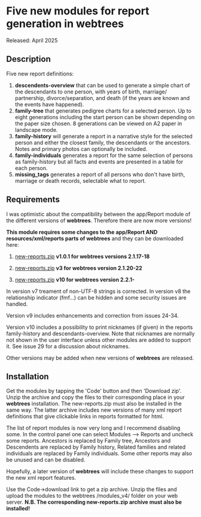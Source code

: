 #  Five new modules for report generation in webtrees

Released: April 2025

## Description

Five new report definitions:
1. **descendents-overview** that can be used to generate a simple chart of the descendants to one person, with years of birth, marriage/ partnership, divorce/separation, and death (if the years are known and the events have happened).
2. **family-tree** that generates pedigree charts for a selected person. Up to eight generations including the start person can be shown depending on the paper size chosen. 8 generations can be viewed on A2 paper in landscape mode.
3. **family-history** will generate a report in a narrative style for the selected person and either the closest family, the descendants or the ancestors. Notes and primary photos can optionally be included.
4. **family-individuals** generates a report for the same selection of persons as family-history but all facts and events are presented in a table for each person.
5. **missing_tags** generates a report of all persons who don't have birth, marriage or death records, selectable what to report.

## Requirements

I was optimistic about the compatibility between the app/Report module of the different versions of **webtrees**. Therefore there are now more versions!

**This module requires some changes to the app/Report AND resources/xml/reports parts of webtrees** and they can be downloaded here:

1. <a href="https://github.com/sevtor/modules/releases/download/v1.0.1/new-reports.zip">new-reports.zip</a> **v1.0.1 for webtrees versions 2.1.17-18**

2. <a href="https://github.com/sevtor/modules/releases/download/v1.0.3/new-reports-v3.zip">new-reports.zip</a> **v3 for webtrees version 2.1.20-22**

3. <a href="https://github.com/sevtor/modules/releases/latest/download/new-reports-v10.zip">new-reports.zip</a> **v10 for webtrees version 2.2.1-**

In version v7 treament of non-UTF-8 strings is corrected. In version v8 the relationship indicator (fmf...) can be hidden and some security issues are handled.

Version v9 includes enhancements and correction from issues 24-34.

Version v10 includes a possibility to print nicknames (if given) in the reports family-history and descendants-overview. Note that nicknames are normally not shown in the user interface unless other modules are added to support it. See issue 29 for a discussion about nicknames.

Other versions may be added when new versions of **webtrees** are released.

## Installation

Get the modules by tapping the 'Code' button and then 'Download zip'.
Unzip the archive and copy the files to their corresponding place in your **webtrees** installation. The new-reports.zip  must also be installed in the same way. The latter archive includes new versions of many xml report definitions that give clickable links in reports formatted for html.

The list of report modules is now very long and I  recommend disabling some. In the control panel one can select Modules --> Reports and uncheck some reports. Ancestors is replaced by Family tree, Ancestors and Descendents are replaced by Family history, Related families and related individuals are replaced by Family individuals.  Some other reports may also be unused and can be disabled.

Hopefully, a later version of **webtrees** will include these changes to support the new xml report features.

Use the Code->download link to get a zip archive. Unzip the files and upload the modules to the webtrees /modules_v4/ folder on your web server. **N.B. The corresponding new-reports.zip archive must also be installed!**
